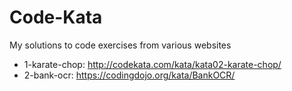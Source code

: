 # Code-Kata
My solutions to code exercises from various websites

* 1-karate-chop: http://codekata.com/kata/kata02-karate-chop/
* 2-bank-ocr: https://codingdojo.org/kata/BankOCR/